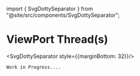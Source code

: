 import { SvgDottySeparator } from "@site/src/components/SvgDottySeparator";

# ViewPort Thread(s)

<SvgDottySeparator style={{marginBottom: 32}}/>

```
Work in Progress....
```
